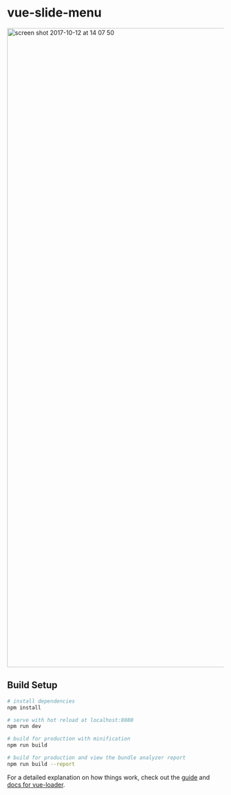 # vue-slide-menu


<img width="1483" alt="screen shot 2017-10-12 at 14 07 50" src="https://user-images.githubusercontent.com/181991/31480111-cb317b70-af56-11e7-8a66-ca982802b51f.png">


## Build Setup

``` bash
# install dependencies
npm install

# serve with hot reload at localhost:8080
npm run dev

# build for production with minification
npm run build

# build for production and view the bundle analyzer report
npm run build --report
```

For a detailed explanation on how things work, check out the [guide](http://vuejs-templates.github.io/webpack/) and [docs for vue-loader](http://vuejs.github.io/vue-loader).
